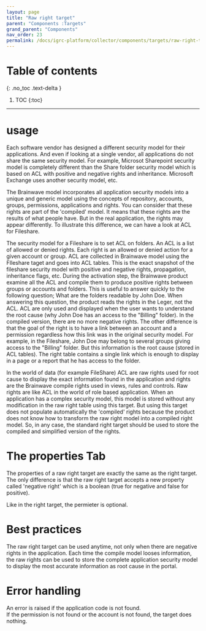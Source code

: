 ```yaml
---
layout: page
title: "Raw right target"
parent: "Components :Targets"
grand_parent: "Components"
nav_order: 23
permalink: /docs/igrc-platform/collector/components/targets/raw-right-target/
---
```


# Table of contents
{: .no_toc .text-delta }

1. TOC
{:toc}
---

# usage

Each software vendor has designed a different security model for their applications. And even if looking at a single vendor, all applications do not share the same security model. For example, Microsot Sharepoint security model is completely different than the Share folder security model which is based on ACL with positive and negative rights and inheritance. Microsoft Exchange uses another security model, etc.    

The Brainwave model incorporates all application security models into a unique and generic model using the concepts of repository, accounts, groups, permissions, applications and rights. You can consider that these rights are part of the 'compiled' model. It means that these rights are the results of what people have. But in the real application, the rights may appear differently. To illustrate this difference, we can have a look at ACL for Fileshare.     

The security model for a Fileshare is to set ACL on folders. An ACL is a list of allowed or denied rights. Each right is an allowed or denied action for a given account or group. ACL are collected in Brainwave model using the FIleshare taget and goes into ACL tables. This is the exact snapshot of the fileshare security model with positive and negative rights, propagation, inheritance flags, etc. During the activation step, the Brainwave product examine all the ACL and compile them to produce positive rights between groups or accounts and folders. This is useful to answer quickly to the following question; What are the folders readable by John Doe. When answering this question, the product reads the rights in the Leger, not the ACL. ACL are only used and displayed when the user wants to understand the root cause (why John Doe has an access to the "Billing" folder). In the compiled version, there are no more negative rights. The other difference is that the goal of the right is to have a link between an account and a permission regardless how this link was in the original security model. For example, in the Fileshare, John Doe may belong to several groups giving access to the "Billing" folder. But this information is the root cause (stored in ACL tables). The right table contains a single link which is enough to display in a page or a report that he has access to the folder.   

In the world of data (for example FileShare) ACL are raw rights used for root cause to display the exact information found in the application and rights are the Brainwave compile rights used in views, rules and controls. Raw rights are like ACL in the world of role based application. When an application has a complex security model, this model is stored without any modification in the raw right table using this target. But using this target does not populate automatically the 'compiled' rights because the product does not know how to transform the raw right model into a compiled right model. So, in any case, the standard right target should be used to store the compiled and simplified version of the rights.  

# The properties Tab

The properties of a raw right target are exactly the same as the right target. The only difference is that the raw right target accepts a new property called 'negative right' which is a boolean (true for negative and false for positive).   

Like in the right target, the permieter is optional.  

# Best practices

The raw right target can be used anytime, not only when there are negative rights in the application. Each time the compile model looses information, the raw rights can be used to store the complete application security model to display the most accurate information as root cause in the portal.  

# Error handling

An error is raised if the application code is not found.   
If the permission is not found or the account is not found, the target does nothing.  
